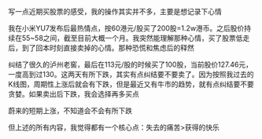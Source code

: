 写一点近期买股票的感受，我的操作其实并不多，主要是想记录下心情

我在小米YU7发布后最热情点，按60港元/股买了200股=1.2w港币。之后股价持续在55~58之间，截至目前大概一个月。我突然能理解那种心情，买了股票低走后，到了回本时刻直接卖掉的心情。那种恐慌和焦虑后的释然

纠结了很久的泸州老窖，最后在113元/股的时候买了100股，当前股价127.46元，一度高到过130。这两天有所下跌，其实有点纠结要不要卖了。因为按照我过去的K线图，周期性上涨后就会有下跌，但是最近又有牛市的趋势，就有点纠结要不要贪婪。如果卖出后下跌，我会选择再多买点

蔚来的短期上涨，不知道会不会有所下跌



但上述的所有内容，我觉得都有一个核心点：失去的痛苦>获得的快乐